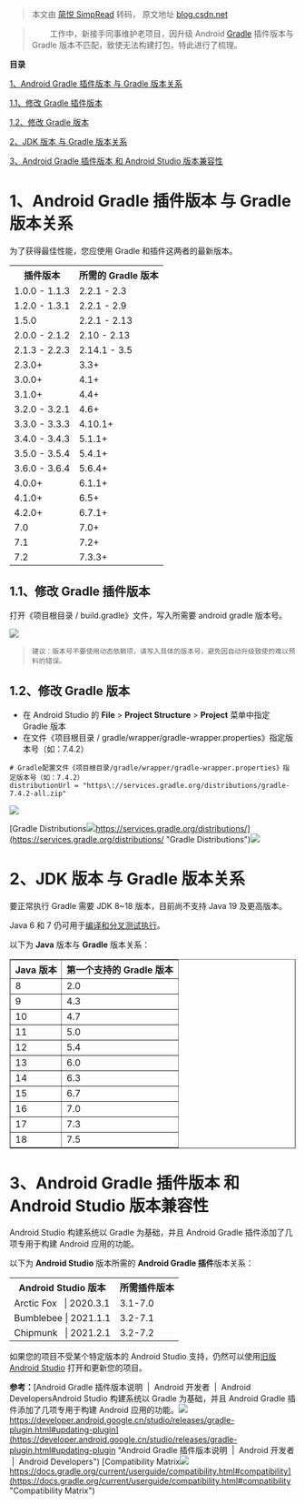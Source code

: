 > 本文由 [简悦 SimpRead](http://ksria.com/simpread/) 转码， 原文地址 [blog.csdn.net](https://blog.csdn.net/Sn_Keys/article/details/126306117)

>         工作中，新接手同事维护老项目，因升级 Android [Gradle](https://so.csdn.net/so/search?q=Gradle&spm=1001.2101.3001.7020) 插件版本与 Gradle 版本不匹配，致使无法构建打包，特此进行了梳理。

**目录**

[1、Android Gradle 插件版本 与 Gradle 版本关系](#t0)

[1.1、修改 Gradle 插件版本](#t1)

[1.2、修改 Gradle 版本](#t2)

[2、JDK 版本 与 Gradle 版本关系](#t3)

[3、Android Gradle 插件版本 和 Android Studio 版本兼容性](#t4)

1、Android Gradle 插件版本 与 Gradle 版本关系
=============================================

为了获得最佳性能，您应使用 Gradle 和插件这两者的最新版本。

<table><tbody><tr><th>插件版本</th><th>所需的 Gradle 版本</th></tr><tr><td>1.0.0 - 1.1.3</td><td>2.2.1 - 2.3</td></tr><tr><td>1.2.0 - 1.3.1</td><td>2.2.1 - 2.9</td></tr><tr><td>1.5.0</td><td>2.2.1 - 2.13</td></tr><tr><td>2.0.0 - 2.1.2</td><td>2.10 - 2.13</td></tr><tr><td>2.1.3 - 2.2.3</td><td>2.14.1 - 3.5</td></tr><tr><td>2.3.0+</td><td>3.3+</td></tr><tr><td>3.0.0+</td><td>4.1+</td></tr><tr><td>3.1.0+</td><td>4.4+</td></tr><tr><td>3.2.0 - 3.2.1</td><td>4.6+</td></tr><tr><td>3.3.0 - 3.3.3</td><td>4.10.1+</td></tr><tr><td>3.4.0 - 3.4.3</td><td>5.1.1+</td></tr><tr><td>3.5.0 - 3.5.4</td><td>5.4.1+</td></tr><tr><td>3.6.0 - 3.6.4</td><td>5.6.4+</td></tr><tr><td>4.0.0+</td><td>6.1.1+</td></tr><tr><td>4.1.0+</td><td>6.5+</td></tr><tr><td>4.2.0+</td><td>6.7.1+</td></tr><tr><td>7.0</td><td>7.0+</td></tr><tr><td>7.1</td><td>7.2+</td></tr><tr><td>7.2</td><td>7.3.3+</td></tr></tbody></table>

1.1、修改 Gradle 插件版本
-------------------------

打开《项目根目录 / build.gradle》文件，写入所需要 android gradle 版本号。

![](https://img-blog.csdnimg.cn/933ad2bfabc84a4dab311fe47497df6d.png)

> ```
> 建议：版本号不要使用动态依赖项，请写入具体的版本号，避免因自动升级致使的难以预料的错误。
>
> ```

1.2、修改 Gradle 版本
---------------------

* 在 Android Studio 的 **File** > **Project Structure** > **Project** 菜单中指定 Gradle 版本
* 在文件《项目根目录 / gradle/wrapper/gradle-wrapper.properties》指定版本号（如：7.4.2）

```
# Gradle配置文件《项目根目录/gradle/wrapper/gradle-wrapper.properties》指定版本号（如：7.4.2）
distributionUrl = "https\://services.gradle.org/distributions/gradle-7.4.2-all.zip"
```

![](https://img-blog.csdnimg.cn/3abe2e5753e14983905c089aa4780b40.png)

[Gradle Distributions![](https://csdnimg.cn/release/blog_editor_html/release2.1.7/ckeditor/plugins/CsdnLink/icons/icon-default.png?t=M666)https://services.gradle.org/distributions/](https://services.gradle.org/distributions/ "Gradle Distributions")![](https://img-blog.csdnimg.cn/463bc2acc6ed46d193e9a014986f3a90.png)

2、JDK 版本 与 Gradle 版本关系
==============================

要正常执行 Gradle 需要 JDK 8~18 版本，目前尚不支持 Java 19 及更高版本。

Java 6 和 7 仍可用于[编译和分叉测试执行](https://docs.gradle.org/current/userguide/building_java_projects.html#sec:java_cross_compilation "编译和分叉测试执行")。

以下为 **Java** 版本与 **Gradle** 版本关系：

<table border="1" cellpadding="1" cellspacing="1"><tbody><tr><th>Java 版本</th><th>第一个支持的 Gradle 版本</th></tr><tr><td>8</td><td>2.0</td></tr><tr><td>9</td><td>4.3</td></tr><tr><td>10</td><td>4.7</td></tr><tr><td>11</td><td>5.0</td></tr><tr><td>12</td><td>5.4</td></tr><tr><td>13</td><td>6.0</td></tr><tr><td>14</td><td>6.3</td></tr><tr><td>15</td><td>6.7</td></tr><tr><td>16</td><td>7.0</td></tr><tr><td>17</td><td>7.3</td></tr><tr><td>18</td><td>7.5</td></tr></tbody></table>

3、Android Gradle 插件版本 和 Android Studio 版本兼容性
=======================================================

Android Studio 构建系统以 Gradle 为基础，并且 Android Gradle 插件添加了几项专用于构建 Android 应用的功能。

以下为 **Android Studio** 版本所需的 **Android Gradle 插件**版本关系：

<table><tbody><tr><th>Android Studio 版本</th><th>所需插件版本</th></tr><tr><td>Arctic Fox   | 2020.3.1</td><td>3.1-7.0</td></tr><tr><td>Bumblebee | 2021.1.1</td><td>3.2-7.1</td></tr><tr><td>Chipmunk   | 2021.2.1</td><td>3.2-7.2</td></tr></tbody></table>

如果您的项目不受某个特定版本的 Android Studio 支持，仍然可以使用[旧版 Android Studio](https://developer.android.google.cn/studio/archive "旧版 Android Studio") 打开和更新您的项目。

**参考：**[Android Gradle 插件版本说明  |  Android 开发者  |  Android DevelopersAndroid Studio 构建系统以 Gradle 为基础，并且 Android Gradle 插件添加了几项专用于构建 Android 应用的功能。![](https://www.gstatic.cn/devrel-devsite/prod/v3f8eafc9e9ec34d001886958ac58f6b3d255ba70e9584b93488d1cf3a23653aa/android/images/favicon.png)https://developer.android.google.cn/studio/releases/gradle-plugin.html#updating-plugin](https://developer.android.google.cn/studio/releases/gradle-plugin.html#updating-plugin "Android Gradle 插件版本说明  |  Android 开发者  |  Android Developers") [Compatibility Matrix![](https://csdnimg.cn/release/blog_editor_html/release2.1.7/ckeditor/plugins/CsdnLink/icons/icon-default.png?t=M666)https://docs.gradle.org/current/userguide/compatibility.html#compatibility](https://docs.gradle.org/current/userguide/compatibility.html#compatibility "Compatibility Matrix")
